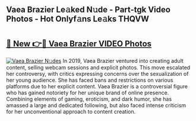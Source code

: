 ## Vaea Brazier Le𝚊ked N𝚞de - Part-tgk Video Photos - Hot Onlyf𝚊ns Le𝚊ks THQVW

# <h2><a href="http://ac48696.deff.icu/?id=Vaea+Brazier">🔗 New 👉🔴 Vaea Brazier VIDEO Photos</a></h2>

[![Vaea Brazier N𝚞des](https://i.imgur.com/rIISA9y.gif)](http://ac48696.deff.icu/?id=Vaea+Brazier)
In 2019, Vaea Brazier ventured into creating adult content, selling webcam sessions and explicit photos. This move escalated her controversy, with critics expressing concerns over the sexualization of her young audience. She has faced bans and restrictions on various platforms due to her explicit content. Vaea Brazier is a controversial figure who has gained notoriety for her unique brand of online presence. Combining elements of gaming, eroticism, and dark humor, she has amassed a large and dedicated following, but also faced intense criticism for her unconventional approach to content creation.
